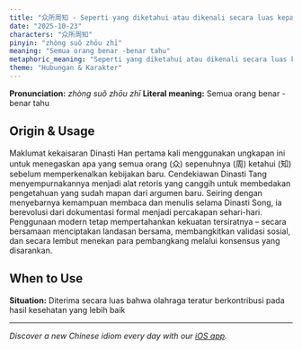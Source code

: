 ```yaml
---
title: "众所周知 - Seperti yang diketahui atau dikenali secara luas kepada semua orang"
date: "2025-10-23"
characters: "众所周知"
pinyin: "zhòng suǒ zhōu zhī"
meaning: "Semua orang benar -benar tahu"
metaphoric_meaning: "Seperti yang diketahui atau dikenali secara luas kepada semua orang"
theme: "Hubungan & Karakter"
---
```


**Pronunciation:** *zhòng suǒ zhōu zhī*
**Literal meaning:** Semua orang benar -benar tahu

## Origin & Usage

Maklumat kekaisaran Dinasti Han pertama kali menggunakan ungkapan ini untuk menegaskan apa yang semua orang (众) sepenuhnya (周) ketahui (知) sebelum memperkenalkan kebijakan baru. Cendekiawan Dinasti Tang menyempurnakannya menjadi alat retoris yang canggih untuk membedakan pengetahuan yang sudah mapan dari argumen baru. Seiring dengan menyebarnya kemampuan membaca dan menulis selama Dinasti Song, ia berevolusi dari dokumentasi formal menjadi percakapan sehari-hari. Penggunaan modern tetap mempertahankan kekuatan tersiratnya – secara bersamaan menciptakan landasan bersama, membangkitkan validasi sosial, dan secara lembut menekan para pembangkang melalui konsensus yang disarankan.

## When to Use

**Situation:** Diterima secara luas bahwa olahraga teratur berkontribusi pada hasil kesehatan yang lebih baik

---

*Discover a new Chinese idiom every day with our [iOS app](https://apps.apple.com/us/app/daily-chinese-idioms/id6740611324).*

